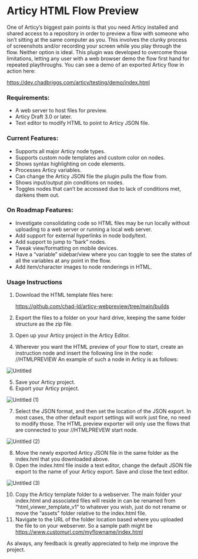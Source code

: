 # Articy HTML Flow Preview
One of Articy’s biggest pain points is that you need Articy installed and shared access to a repository in order to preview a flow with someone who isn’t sitting at the same computer as you. This involves the clunky process of screenshots and/or recording your screen while you play through the flow. Neither option is ideal. This plugin was developed to overcome those limitations, letting any user with a web browser demo the flow first hand for repeated playthroughs. You can see a demo of an exported Articy flow in action here:

https://dev.chadbriggs.com/articy/testing/demo/index.html

### Requirements:

- A web server to host files for preview.
- Articy Draft 3.0 or later.
- Text editor to modify HTML to point to Articy JSON file.

### Current Features:

- Supports all major Articy node types.
- Supports custom node templates and custom color on nodes.
- Shows syntax highlighting on code elements.
- Processes Articy variables.
- Can change the Articy JSON file the plugin pulls the flow from.
- Shows input/output pin conditions on nodes.
- Toggles nodes that can’t be accessed due to lack of conditions met, darkens them out.

### On Roadmap Features:

- Investigate consolidating code so HTML files may be run locally without uploading to a web server or running a local web server.
- Add support for external hyperlinks in node body/text.
- Add support to jump to “bark” nodes.
- Tweak view/formatting on mobile devices.
- Have a “variable” sidebar/view where you can toggle to see the states of all the variables at any point in the flow.
- Add item/character images to node renderings in HTML.

### Usage Instructions

1. Download the HTML template files here:
    
   https://github.com/chad-ld/articy-webpreview/tree/main/builds
    
2. Export the files to a folder on your hard drive, keeping the same folder structure as the zip file. 
3. Open up your Articy project in the Articy Editor. 
4. Wherever you want the HTML preview of your flow to start, create an instruction node and insert the following line in the node: //HTMLPREVIEW
An example of such a node in Articy is as follows:
    
![Untitled](https://github.com/chad-ld/articy-webpreview/assets/124286589/301456c0-2225-4184-8cbd-744b6e34efa6)

5. Save your Articy project.
6. Export your Articy project. 
    
![Untitled (1)](https://github.com/chad-ld/articy-webpreview/assets/124286589/a26450e8-e086-425f-baeb-bcf3af6ecc19)
    
7. Select the JSON format, and then set the location of the JSON export. In most cases, the other default export settings will work just fine, no need to modify those. The HTML preview exporter will only use the flows that are connected to your //HTMLPREVEW start node. 
    
![Untitled (2)](https://github.com/chad-ld/articy-webpreview/assets/124286589/9d9440bd-c122-4d22-9137-c6d4008d764c)

8. Move the newly exported Articy JSON file in the same folder as the index.hml that you downloaded above. 
9. Open the index.html file inside a text editor, change the default JSON file export to the name of your Articy export. Save and close the text editor. 
    
![Untitled (3)](https://github.com/chad-ld/articy-webpreview/assets/124286589/16d66700-a294-41e2-8ac8-a684bee92b0d)

10. Copy the Articy template folder to a webserver. The main folder your index.html and associated files will reside in can be renamed from “html_viewer_template_v1” to whatever you wish, just do not rename or move the “assets” folder relative to the index.html file.  
11. Navigate to the URL of the folder location based where you uploaded the file to on your webserver. So a sample path might be https://www.customurl.com/myflowname/index.html

As always, any feedback is greatly appreciated to help me improve the project.
